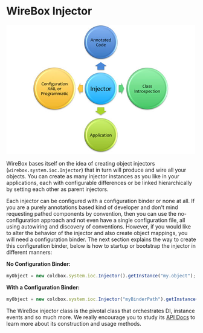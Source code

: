 # WireBox Injector

![](../../.gitbook/assets/injector_DIUniverse.jpg)

WireBox bases itself on the idea of creating object injectors \(`wirebox.system.ioc.Injector`\) that in turn will produce and wire all your objects. You can create as many injector instances as you like in your applications, each with configurable differences or be linked hierarchically by setting each other as parent injectors.

Each injector can be configured with a configuration binder or none at all. If you are a purely annotations based kind of developer and don't mind requesting pathed components by convention, then you can use the no-configuration approach and not even have a single configuration file, all using autowiring and discovery of conventions. However, if you would like to alter the behavior of the injector and also create object mappings, you will need a configuration binder. The next section explains the way to create this configuration binder, below is how to startup or bootstrap the injector in different manners:

**No Configuration Binder:**

```javascript
myObject = new coldbox.system.ioc.Injector().getInstance("my.object");
```

**With a Configuration Binder:**

```javascript
myObject = new coldbox.system.ioc.Injector("myBinderPath").getInstance("CoolObject");
```

The WireBox injector class is the pivotal class that orchestrates DI, instance events and so much more. We really encourage you to study its [API Docs](http://www.coldbox.org/api) to learn more about its construction and usage methods.

